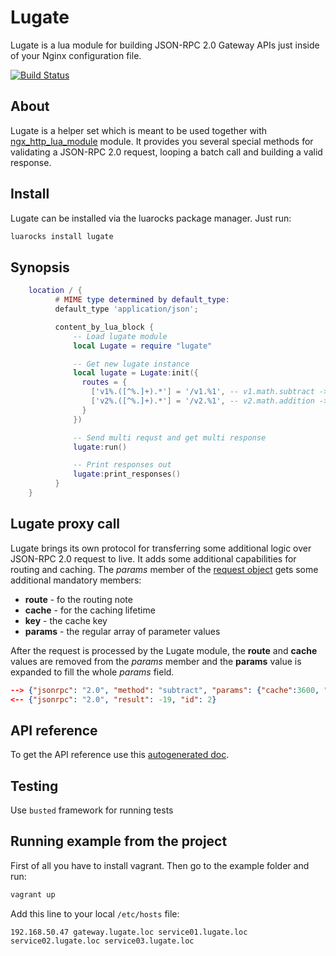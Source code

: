 # Lugate
Lugate is a lua module for building JSON-RPC 2.0 Gateway APIs just inside of your Nginx configuration file.

[![Build Status](https://travis-ci.org/zinovyev/lugate.svg?branch=master)](https://travis-ci.org/zinovyev/lugate)

## About
Lugate is a helper set which is meant to be used together with [ngx\_http\_lua\_module](https://github.com/openresty/lua-nginx-module) module.
It provides you several special methods for validating a JSON-RPC 2.0 request, looping a batch call and building a
valid response.

## Install
Lugate can be installed via the luarocks package manager. Just run:
```bash
luarocks install lugate
```

## Synopsis
```lua
    location / {
          # MIME type determined by default_type:
          default_type 'application/json';

          content_by_lua_block {
              -- Load lugate module
              local Lugate = require "lugate"

              -- Get new lugate instance
              local lugate = Lugate:init({
                routes = {
                  ['v1%.([^%.]+).*'] = '/v1.%1', -- v1.math.subtract -> /v1.math
                  ['v2%.([^%.]+).*'] = '/v2.%1', -- v2.math.addition -> /v2.math
                }
              })

              -- Send multi requst and get multi response
              lugate:run()

              -- Print responses out
              lugate:print_responses()
          }
    }
```

## Lugate proxy call
Lugate brings its own protocol for transferring some additional logic over JSON-RPC 2.0 request to live. It adds
some additional capabilities for routing and caching.
The *params* member of the [request object](http://www.jsonrpc.org/specification#request_object) gets some additional mandatory members:

* **route** - fo the routing note
* **cache** - for the caching lifetime
* **key** - the cache key
* **params** - the regular array of parameter values

After the request is processed by the Lugate module, the **route** and **cache** values are removed from the
*params* member and the **params** value is expanded to fill the whole *params* field.

```json
--> {"jsonrpc": "2.0", "method": "subtract", "params": {"cache":3600, "key": "foobar", "route": "v2.substract", "params": [42, 23]}, "id": 1}
<-- {"jsonrpc": "2.0", "result": -19, "id": 2}

```

## API reference
To get the API reference use this [autogenerated doc](http://zinovyev.github.io/lugate).

## Testing
Use `busted` framework for running tests

## Running example from the project
First of all you have to install vagrant. Then go to the example folder and run:
```bash
vagrant up
```
Add this line to your local `/etc/hosts` file:
```
192.168.50.47 gateway.lugate.loc service01.lugate.loc service02.lugate.loc service03.lugate.loc
```
